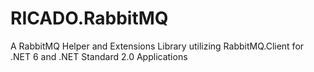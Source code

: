 # RICADO.RabbitMQ
A RabbitMQ Helper and Extensions Library utilizing RabbitMQ.Client for .NET 6 and .NET Standard 2.0 Applications
